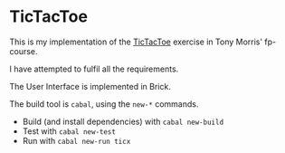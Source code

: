 # TicTacToe

This is my implementation of the [TicTacToe](https://github.com/data61/fp-course/blob/master/projects/TicTacToe/TicTacToe.markdown) exercise in Tony Morris' fp-course.

I have attempted to fulfil all the requirements.

The User Interface is implemented in Brick.

The build tool is `cabal`, using the `new-*` commands.

- Build (and install dependencies) with `cabal new-build`
- Test with `cabal new-test`
- Run with `cabal new-run ticx`
